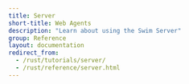 ```yaml
---
title: Server
short-title: Web Agents
description: "Learn about using the Swim Server"
group: Reference
layout: documentation
redirect_from:
  - /rust/tutorials/server/
  - /rust/reference/server.html
---
```

